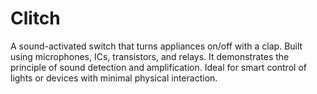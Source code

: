 # Clitch
A sound-activated switch that turns appliances on/off with a clap. Built using microphones, ICs, transistors, and relays.
It demonstrates the principle of sound detection and amplification.
Ideal for smart control of lights or devices with minimal physical interaction.

